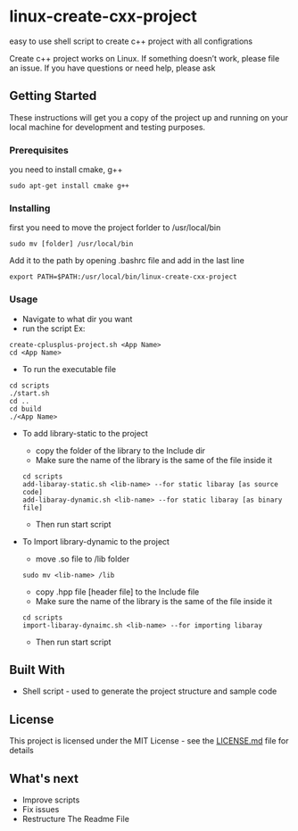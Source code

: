 # linux-create-cxx-project
easy to use shell script to create c++ project with all configrations


Create c++ project  works on Linux.
If something doesn’t work, please file an issue.
If you have questions or need help, please ask

## Getting Started

These instructions will get you a copy of the project up and running on your local machine for development and testing purposes.


### Prerequisites

you need to install cmake, g++

```
sudo apt-get install cmake g++
```

### Installing

first you need to move the project forlder to /usr/local/bin

```
sudo mv [folder] /usr/local/bin
```

Add it to the path by
opening .bashrc file and
add in the last line
```
export PATH=$PATH:/usr/local/bin/linux-create-cxx-project
```

### Usage
* Navigate to what dir you want
* run the script Ex:
```
create-cplusplus-project.sh <App Name>
cd <App Name>
```
* To run the executable file
```
cd scripts
./start.sh
cd ..
cd build
./<App Name>
```
* To add library-static to the project
  * copy the folder of the library to the Include dir
  * Make sure the name of the library is the same of the file inside it
  ```
  cd scripts
  add-libaray-static.sh <lib-name> --for static libaray [as source code]
  add-libaray-dynamic.sh <lib-name> --for static libaray [as binary file]
  ```
  * Then run start script
  
* To Import library-dynamic to the project
  * move .so file to /lib folder
  ```
  sudo mv <lib-name> /lib
  ```
  * copy .hpp file [header file] to the Include file
  * Make sure the name of the library is the same of the file inside it
  ```
  cd scripts
  import-libaray-dynaimc.sh <lib-name> --for importing libaray
  ```
  * Then run start script
  
## Built With

* Shell script - used to generate the project structure and sample code


## License

This project is licensed under the MIT License - see the [LICENSE.md](LICENSE) file for details

## What's next
* Improve scripts
* Fix issues
* Restructure The Readme File
